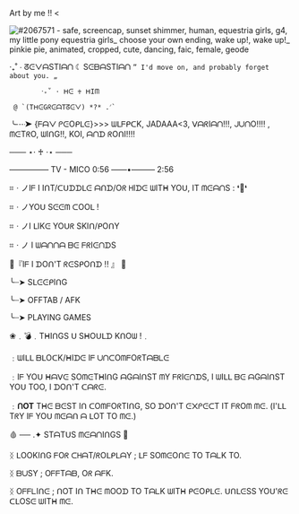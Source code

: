 
Art by me !! <

![#2067571 - safe, screencap, sunset shimmer, human, equestria girls, g4, my little pony equestria girls_ choose your own ending, wake up!, wake up!_ pinkie pie, animated, cropped, cute, dancing, faic, female, geode ](https://github.com/user-attachments/assets/0862b146-6106-480b-81ac-5fb087739f58)





‧₊˚ ⋅ ᘔᕮᐯᗩSTIᗩᑎ    ☾  SᕮᗷᗩSTIᗩᑎ
      `” I'd move on, and probably forget about you. „`
 
            ‧₊˚ ⋅ ᕼᕮ ♰ ᕼIᗰ

     @ `(TᕼᕮGᖇᕮᗩTᘔᕮᐯ) *?* .ᐟ`

╰┈➤ {ᖴᗩᐯ ᑭᕮOᑭᒪᕮ}>>> ᗯᒪᖴᑭᑕK, JADAAA<3, ᐯᗩᖇIᗩᑎ!!!, ᒍᑌᑎO!!!! , ᗰᕮTᖇO, ᗯIᑎG!!, KOI, ᗩᑎᗪ ᖇOᑎI!!!! 

─── ⋆⋅ ♰ ⋅⋆ ───

————— TV - MICO 
0:56 ——•——— 2:56



⌗ㆍノIᖴ I IᑎT/ᑕᑌᗪᗪᒪᕮ ᗩᑎᗪ/Oᖇ ᕼIᗪᕮ ᗯITᕼ YOᑌ, IT ᗰᕮᗩᑎS : ❛🍃❛

⌗ㆍノYOᑌ Sᕮᕮᗰ ᑕOOᒪ !

⌗ㆍノI ᒪIKᕮ YOᑌᖇ SKIᑎ/ᑭOᑎY

⌗ㆍノ I ᗯᗩᑎᑎᗩ ᗷᕮ ᖴᖇIᕮᑎᗪS


🍎『Iᖴ I ᗪOᑎ'T ᖇᕮSᑭOᑎᗪ !! 』 💚

╰┈➤ SᒪᕮᕮᑭIᑎG

╰┈➤ OFFTAB / AFK

╰┈➤ PLAYING GAMES 


❀﹒💣﹒TᕼIᑎGS ᑌ SᕼOᑌᒪᗪ KᑎOᗯ !﹒

﹕ᗯIᒪᒪ ᗷᒪOᑕK/ᕼIᗪᕮ Iᖴ ᑌᑎᑕOᗰᖴOᖇTᗩᗷᒪᕮ

﹕Iᖴ YOᑌ ᕼᗩᐯᕮ SOᗰᕮTᕼIᑎG ᗩGᗩIᑎST ᗰY ᖴᖇIᕮᑎᗪS, I ᗯIᒪᒪ ᗷᕮ ᗩGᗩIᑎST YOᑌ TOO, I ᗪOᑎ'T ᑕᗩᖇᕮ.

﹕__ᑎOT__ Tᕼᕮ ᗷᕮST Iᑎ ᑕOᗰᖴOᖇTIᑎG, SO ᗪOᑎ'T ᕮ᙭ᑭᕮᑕT IT ᖴᖇOᗰ ᗰᕮ. (I'ᒪᒪ TᖇY Iᖴ YOᑌ ᗰᕮᗩᑎ ᗩ ᒪOT TO ᗰᕮ.)


 🩸 ── .✦ STᗩTᑌS ᗰᕮᗩᑎIᑎGS 🔪

ᛝ ᒪOOKIᑎG ᖴOᖇ ᑕᕼᗩT/ᖇOᒪᑭᒪᗩY ; ᒪᖴ SOᗰᕮOᑎᕮ TO TᗩᒪK TO.

ᛝ  ᗷᑌSY ; OᖴᖴTᗩᗷ, Oᖇ ᗩᖴK.

ᛝ  OᖴᖴᒪIᑎᕮ ; ᑎOT Iᑎ Tᕼᕮ ᗰOOᗪ TO TᗩᒪK ᗯITᕼ ᑭᕮOᑭᒪᕮ. ᑌᑎᒪᕮSS YOᑌ'ᖇᕮ ᑕᒪOSᕮ ᗯITᕼ ᗰᕮ.
